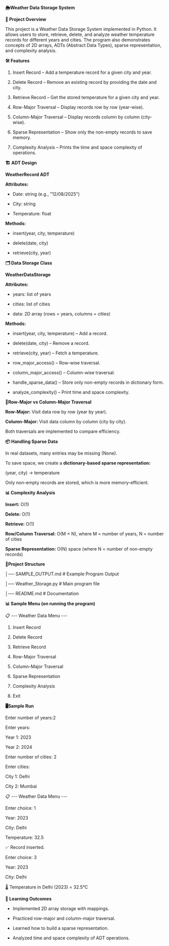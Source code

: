 ****🌦️Weather Data Storage System****

**📌 Project Overview**


This project is a Weather Data Storage System implemented in Python.
It allows users to store, retrieve, delete, and analyze weather temperature records for different years and cities.
The program also demonstrates concepts of 2D arrays, ADTs (Abstract Data Types), sparse representation, and complexity analysis.

**🛠️ Features**

1. Insert Record – Add a temperature record for a given city and year.

2. Delete Record – Remove an existing record by providing the date and city.

3. Retrieve Record – Get the stored temperature for a given city and year.

4. Row-Major Traversal – Display records row by row (year-wise).

5. Column-Major Traversal – Display records column by column (city-wise).

6. Sparse Representation – Show only the non-empty records to save memory.

7. Complexity Analysis – Prints the time and space complexity of operations.

**🏗️ ADT Design**


**WeatherRecord ADT**


**Attributes:**

- Date: string (e.g., "12/08/2025")

- City: string

- Temperature: float

**Methods:**

- insert(year, city, temperature)

- delete(date, city)

- retrieve(city, year)

**🗂️ Data Storage Class**


**WeatherDataStorage**

**Attributes:**


- years: list of years

- cities: list of cities

- data: 2D array (rows = years, columns = cities)

**Methods:**


- insert(year, city, temperature) – Add a record.

- delete(date, city) – Remove a record.

- retrieve(city, year) – Fetch a temperature.

- row_major_access() – Row-wise traversal.

- column_major_access() – Column-wise traversal.

- handle_sparse_data() – Store only non-empty records in dictionary form.

- analyze_complexity() – Print time and space complexity.

**🔄Row-Major vs Column-Major Traversal**

**Row-Major:**  Visit data row by row (year by year).

**Column-Major:**  Visit data column by column (city by city).

Both traversals are implemented to compare efficiency.

**📦 Handling Sparse Data**

In real datasets, many entries may be missing (None).

To save space, we create a **dictionary-based sparse representation:**

(year, city) → temperature

Only non-empty records are stored, which is more memory-efficient.

**📊 Complexity Analysis**

**Insert:** O(1)

**Delete:** O(1)

**Retrieve:** O(1)

**Row/Column Traversal:** O(M × N), where M = number of years, N = number of cities

**Sparse Representation:** O(N) space (where N = number of non-empty records)

**📂Project Structure**

│── SAMPLE_OUTPUT.md     # Example Program Output

│── Weather_Storage.py   # Main program file

│── README.md            # Documentation

**📊 Sample Menu (on running the program)**

📋 --- Weather Data Menu ---

1. Insert Record

2. Delete Record

3. Retrieve Record

4. Row-Major Traversal

5. Column-Major Traversal

6. Sparse Representation

7. Complexity Analysis

0. Exit

**🖥️Sample Run**

Enter number of years:2

Enter years:

Year 1: 2023

Year 2: 2024

Enter number of cities: 2

Enter cities:

City 1: Delhi

City 2: Mumbai

📋 --- Weather Data Menu ---

Enter choice: 1

Year: 2023

City: Delhi

Temperature: 32.5

✅ Record inserted.

Enter choice: 3

Year: 2023

City: Delhi

🌡️ Temperature in Delhi (2023) = 32.5°C

**🎯 Learning Outcomes**

- Implemented 2D array storage with mappings.

- Practiced row-major and column-major traversal.

- Learned how to build a sparse representation.

- Analyzed time and space complexity of ADT operations.


